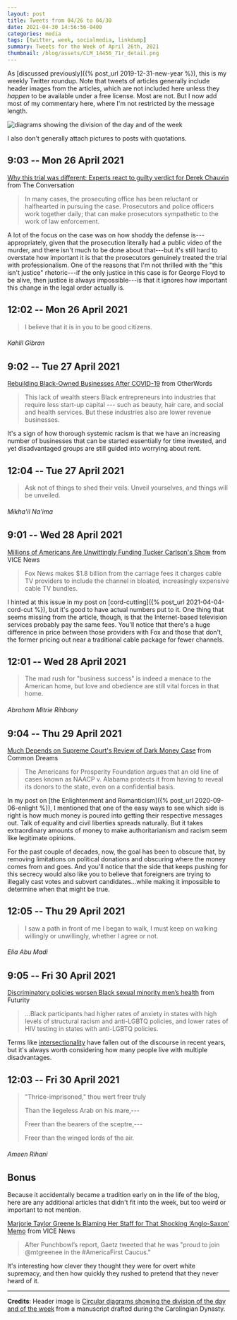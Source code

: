 ```yaml
---
layout: post
title: Tweets from 04/26 to 04/30
date: 2021-04-30 14:56:56-0400
categories: media
tags: [twitter, week, socialmedia, linkdump]
summary: Tweets for the Week of April 26th, 2021
thumbnail: /blog/assets/CLM_14456_71r_detail.png
---
```


As [discussed previously]({% post_url 2019-12-31-new-year %}), this is my weekly Twitter roundup.  Note that tweets of articles generally include header images from the articles, which are not included here unless they *happen* to be available under a free license.  Most are not.  But I now add most of my commentary here, where I'm not restricted by the message length.

![diagrams showing the division of the day and of the week](/blog/assets/CLM_14456_71r_detail.png "diagrams showing the division of the day and of the week")

I also don't generally attach pictures to posts with quotations.

## 9:03 -- Mon 26 April 2021

[<i class="fab fa-twitter-square"></i>](https://twitter.com/jcolag/status/1386667125394313219) [Why this trial was different: Experts react to guilty verdict for Derek Chauvin](https://theconversation.com/why-this-trial-was-different-experts-react-to-guilty-verdict-for-derek-chauvin-159420) from The Conversation

 > In many cases, the prosecuting office has been reluctant or halfhearted in pursuing the case. Prosecutors and police officers work together daily; that can make prosecutors sympathetic to the work of law enforcement.

A lot of the focus on the case was on how shoddy the defense is---appropriately, given that the prosecution literally had a public video of the murder, and there isn't much to be done about that---but it's still hard to overstate how important it is that the prosecutors genuinely treated the trial with professionalism.  One of the reasons that I'm not thrilled with the "this isn't justice" rhetoric---if the only justice in this case is for George Floyd to be alive, then justice is always impossible---is that it ignores how important this change in the legal order actually is.

## 12:02 -- Mon 26 April 2021

[<i class="fab fa-twitter"></i>](https://twitter.com/jcolag/status/1386712172181352450)

 > I believe that it is in you to be good citizens.

###### Kahlil Gibran

## 9:02 -- Tue 27 April 2021

[<i class="fab fa-twitter-square"></i>](https://twitter.com/jcolag/status/1387029261685379072) [Rebuilding Black-Owned Businesses After COVID-19](https://otherwords.org/rebuilding-black-owned-businesses-after-covid-19/) from OtherWords

 > This lack of wealth steers Black entrepreneurs into industries that require less start-up capital --- such as beauty, hair care, and social and health services. But these industries also are lower revenue businesses.

It's a sign of how thorough systemic racism is that we have an increasing number of businesses that can be started essentially for time invested, and yet disadvantaged groups are still guided into worrying about rent.

## 12:04 -- Tue 27 April 2021

[<i class="fab fa-twitter"></i>](https://twitter.com/jcolag/status/1387075063233585159)

 > Ask not of things to shed their veils. Unveil yourselves, and things will be unveiled.

###### Mikha'il Na'ima

## 9:01 -- Wed 28 April 2021

[<i class="fab fa-twitter-square"></i>](https://twitter.com/jcolag/status/1387391397918134272) [Millions of Americans Are Unwittingly Funding Tucker Carlson's Show](https://www.vice.com/en/article/93y5v8/millions-of-americans-are-unwittingly-funding-tucker-carlsons-show-george-floyd-derek-chauvin) from VICE News

 > Fox News makes $1.8 billion from the carriage fees it charges cable TV providers to include the channel in bloated, increasingly expensive cable TV bundles.

I hinted at this issue in my post on [cord-cutting]({% post_url 2021-04-04-cord-cut %}), but it's good to have actual numbers put to it.  One thing that seems missing from the article, though, is that the Internet-based television services probably pay the same fees.  You'll notice that there's a huge difference in price between those providers with Fox and those that don't, the former pricing out near a traditional cable package for fewer channels.

## 12:01 -- Wed 28 April 2021

[<i class="fab fa-twitter"></i>](https://twitter.com/jcolag/status/1387436696128524297)

 > The mad rush for "business success" is indeed a menace to the American home, but love and obedience are still vital forces in that home.

###### Abraham Mitrie Rihbany

## 9:04 -- Thu 29 April 2021

[<i class="fab fa-twitter-square"></i>](https://twitter.com/jcolag/status/1387754540678664194) [Much Depends on Supreme Court's Review of Dark Money Case](https://www.commondreams.org/views/2021/04/25/much-depends-supreme-courts-review-dark-money-case) from Common Dreams

 > The Americans for Prosperity Foundation argues that an old line of cases known as NAACP v. Alabama protects it from having to reveal its donors to the state, even on a confidential basis.

In my post on [the Enlightenment and Romanticism]({% post_url 2020-09-06-enlight %}), I mentioned that one of the easy ways to see which side is right is how much money is poured into getting their respective messages out.  Talk of equality and civil liberties spreads naturally.  But it takes extraordinary amounts of money to make authoritarianism and racism seem like legitimate opinions.

For the past couple of decades, now, the goal has been to obscure that, by removing limitations on political donations and obscuring where the money comes from and goes.  And you'll notice that the side that keeps pushing for this secrecy would also like you to believe that foreigners are trying to illegally cast votes and subvert candidates...while making it impossible to determine when that might be true.

## 12:05 -- Thu 29 April 2021

[<i class="fab fa-twitter"></i>](https://twitter.com/jcolag/status/1387800090606178314)

 > I saw a path in front of me I began to walk, I must keep on walking willingly or unwillingly, whether I agree or not.

###### Elia Abu Madi

## 9:05 -- Fri 30 April 2021

[<i class="fab fa-twitter-square"></i>](https://twitter.com/jcolag/status/1388117180089311234) [Discriminatory policies worsen Black sexual minority men’s health](https://www.futurity.org/racism-anti-lgbtq-black-sexual-minority-men-health-2545112/) from Futurity

 > ...Black participants had higher rates of anxiety in states with high levels of structural racism and anti-LGBTQ policies, and lower rates of HIV testing in states with anti-LGBTQ policies.

Terms like [intersectionality](https://en.wikipedia.org/wiki/Intersectionality) have fallen out of the discourse in recent years, but it's always worth considering how many people live with multiple disadvantages.

## 12:03 -- Fri 30 April 2021

[<i class="fab fa-twitter"></i>](https://twitter.com/jcolag/status/1388161975373516804)

 > "Thrice-imprisoned," thou wert freer truly
 >
 > Than the liegeless Arab on his mare,---
 >
 > Freer than the bearers of the sceptre,---
 >
 > Freer than the winged lords of the air.

###### Ameen Rihani

## Bonus

Because it accidentally became a tradition early on in the life of the blog, here are any additional articles that didn't fit into the week, but too weird or important to not mention.

<i class="fas fa-square"></i> [Marjorie Taylor Greene Is Blaming Her Staff for That Shocking ‘Anglo-Saxon’ Memo](https://www.vice.com/en_us/article/y3dzqw/marjorie-taylor-greene-is-blaming-her-staff-for-that-shocking-anglo-saxon-memo) from VICE News

 > After Punchbowl’s report, Gaetz tweeted that he was "proud to join @mtgreenee in the #AmericaFirst Caucus."

It's interesting how clever they thought they were for overt white supremacy, and then how quickly they rushed to pretend that they never heard of it.

* * *

**Credits**:  Header image is [Circular diagrams showing the division of the day and of the week](https://en.wikipedia.org/wiki/Week#/media/File:CLM_14456_71r_detail.jpg) from a manuscript drafted during the Carolingian Dynasty.
